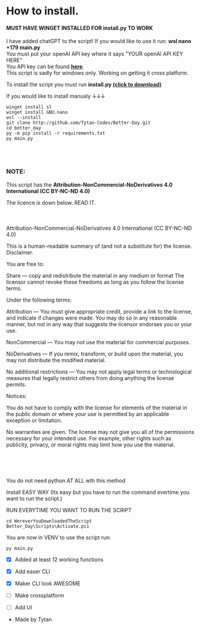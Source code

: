# How to install.
#### MUST HAVE WINGET INSTALLED FOR install.py TO WORK
I have added chatGPT to the script! If you would like to use it run: __wsl nano +179 main.py__ <br />
You must put your openAI API key where it says "YOUR openAI API KEY HERE" <br />
You API key can be found __[here](https://beta.openai.com/account/api-keys)__. <br />
This script is sadly for windows only. Working on getting it cross platform.  <br />


To install the script you must run __install.py [(click to download)](https://0jwg1-my.sharepoint.com/:u:/g/personal/tytan_thetytan_com/EUqPtzc4noBAstK5B6BR-3sBQZ13fCMmNX9Ylh8XM9Ikzw?e=ofNxMC)__


If you would like to install manualy ↓↓↓


```
winget install sl
winget install GNU.nano
wsl --install
git clone http://github.com/Tytan-Codes/Better-Day.git
cd better_day
py -m pip install -r requirements.txt
py main.py
```
<br/>
<br/>




### NOTE:

This script has the __Attribution-NonCommercial-NoDerivatives 4.0 International (CC BY-NC-ND 4.0)__

The licence is down below. READ IT.
<br/>
<br/>
<br/>
<br/>
Attribution-NonCommercial-NoDerivatives 4.0 International (CC BY-NC-ND 4.0)

This is a human-readable summary of (and not a substitute for) the license. Disclaimer.

You are free to:

Share — copy and redistribute the material in any medium or format
The licensor cannot revoke these freedoms as long as you follow the license terms.

Under the following terms:

Attribution — You must give appropriate credit, provide a link to the license, and indicate if changes were made. You may do so in any reasonable manner, but not in any way that suggests the licensor endorses you or your use.

NonCommercial — You may not use the material for commercial purposes.

NoDerivatives — If you remix, transform, or build upon the material, you may not distribute the modified material.

No additional restrictions — You may not apply legal terms or technological measures that legally restrict others from doing anything the license permits.

Notices:

You do not have to comply with the license for elements of the material in the public domain or where your use is permitted by an applicable exception or limitation.

No warranties are given. The license may not give you all of the permissions necessary for your intended use. For example, other rights such as publicity, privacy, or moral rights may limit how you use the material.


<br/>
<br/>
<br/>

You do not need python AT ALL wth this method

Install EASY WAY (Its easy but you have to run the command evertime you want to run the script.)

RUN EVERYTIME YOU WANT TO RUN THE SCRIPT
```
cd WereverYouDownloadedTheScript
Better_Day\Scripts\Activate.ps1
```

You are now in VENV to use the script run:
```
py main.py
```

- [x] Added at least 12 working functions
- [x] Add easer CLI
- [x] Maker CLI look AWESOME
- [ ] Make crossplatform 
- [ ] Add UI



- Made by Tytan
